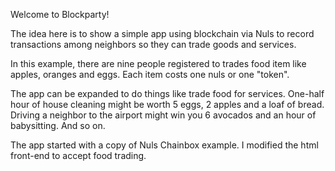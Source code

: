 Welcome to Blockparty!

The idea here is to show a simple app using blockchain via Nuls to record transactions among neighbors so they can trade goods and services.

In this example, there are nine people registered to trades food item like apples, oranges and eggs. Each item costs one nuls or one "token". 

The app can be expanded to do things like trade food for services. One-half hour of house cleaning might be worth 5 eggs, 2 apples and a loaf of bread.
Driving a neighbor to the airport might win you 6 avocados and an hour of babysitting.  And so on.

The app started with a copy of Nuls Chainbox example. I modified the html front-end to accept food trading. 
